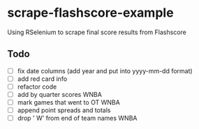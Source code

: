 # scrape-flashscore-example
Using RSelenium to scrape final score results from Flashscore

## Todo

- [ ] fix date columns (add year and put into yyyy-mm-dd format)
- [ ] add red card info
- [ ] refactor code
- [ ] add by quarter scores WNBA
- [ ] mark games that went to OT WNBA
- [ ] append point spreads and totals
- [ ] drop ' W' from end of team names WNBA